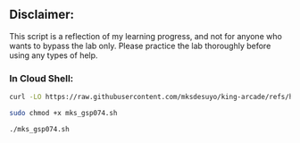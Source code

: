 ## Disclaimer:

This script is a reflection of my learning progress, and not for anyone who wants to bypass the lab only. Please practice the lab thoroughly before using any types of help.

### In Cloud Shell:

```bash
curl -LO https://raw.githubusercontent.com/mksdesuyo/king-arcade/refs/heads/main/Cloud%20Storage%3A%20Qwik%20Start%20-%20CLI_SDK%20%7C%20GSP074/mks_gsp074.sh

sudo chmod +x mks_gsp074.sh

./mks_gsp074.sh
```